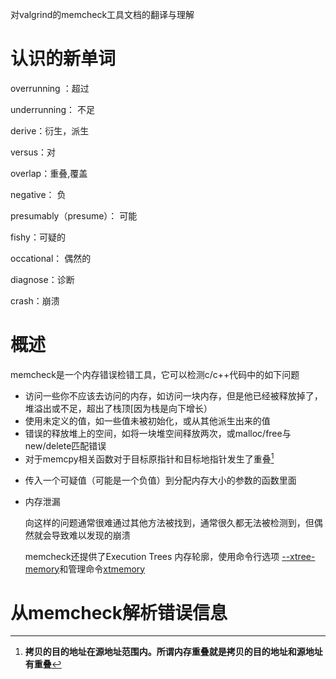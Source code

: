 对valgrind的memcheck工具文档的翻译与理解

# 认识的新单词

overrunning ：超过

underrunning： 不足

derive：衍生，派生

versus：对

overlap：重叠,覆盖

negative： 负

presumably（presume）： 可能

fishy：可疑的

occational： 偶然的

diagnose：诊断

crash：崩溃



# 概述

memcheck是一个内存错误检错工具，它可以检测c/c++代码中的如下问题

* 访问一些你不应该去访问的内存，如访问一块内存，但是他已经被释放掉了，堆溢出或不足，超出了栈顶[因为栈是向下增长）
* 使用未定义的值，如一些值未被初始化，或从其他派生出来的值
* 错误的释放堆上的空间，如将一块堆空间释放两次，或malloc/free与new/delete匹配错误
* 对于memcpy相关函数对于目标原指针和目标地指针发生了重叠[^1]

[^1]:**拷贝的目的地址在源地址范围内。所谓内存重叠就是拷贝的目的地址和源地址有重叠**

* 传入一个可疑值（可能是一个负值）到分配内存大小的参数的函数里面

* 内存泄漏

  向这样的问题通常很难通过其他方法被找到，通常很久都无法被检测到，但偶然就会导致难以发现的崩溃

  memcheck还提供了Execution Trees 内存轮廓，使用命令行选项 <u>--xtree-memory</u>和管理命令<u>xtmemory</u>

# 从memcheck解析错误信息

